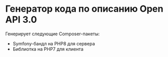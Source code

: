 # Генератор кода по описанию Open API 3.0

Генерирует следующие Composer-пакеты:
* Symfony-бандл на PHP8 для сервера
* Библиотка на PHP7 для клиента
